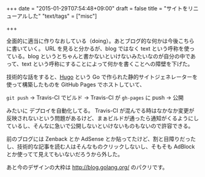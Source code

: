 +++
date = "2015-01-29T07:54:48+09:00"
draft = false
title = "サイトをリニューアルした"
"text/tags" = ["misc"]

+++

全面的に適当に作りなおしている（doing）。あとブログ的な何かは今後こちらに書いていく。
URL を見ると分かるが、blog ではなく text という呼称を使っている。blog というとちゃんと書かないといけないみたいなのが自分の中であって、text という呼称にすることによって何かを書くことへの障壁を下げた。

技術的な話をすると、[Hugo](http://gohugo.io/) という Go で作られた静的サイトジェネレーターを使って構築したものを GitHub Pages でホストしていて、

`git push` → Travis-CI でビルド → Travis-CI が `gh-pages` に push → 公開

みたいに デプロイを自動化してる。
Travis-CI が混んでる時はなかなか変更が反映されないという問題があるけど、まぁビルドが通ったら通知がくるようにしているし、そんなに急いで公開しないといけないものもないので許容できる。

前のブログには Zenback とか AdSense とか貼ってたけど、割と目障りだったし、技術的な記事を読む人はそんなものクリックしないし、そもそも AdBlock とか使ってて見えてもいないだろうから外した。

あと今のデザインの大枠は http://blog.golang.org/ のパクリです。

